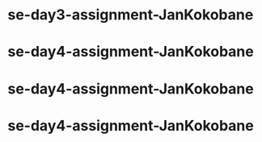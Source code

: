 # se-day3-assignment-JanKokobane
# se-day4-assignment-JanKokobane
# se-day4-assignment-JanKokobane
# se-day4-assignment-JanKokobane
